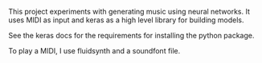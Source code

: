 This project experiments with generating music using neural networks. It uses MIDI as input and keras as a high level library for building models.

See the keras docs for the requirements for installing the python package.

To play a MIDI, I use fluidsynth and a soundfont file.
